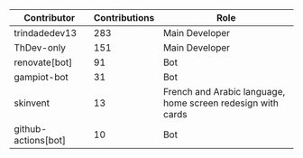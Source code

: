 | Contributor | Contributions | Role |
| ------------ | -------------- | ---- |
| trindadedev13 | 283 | Main Developer |
| ThDev-only | 151 | Main Developer |
| renovate[bot] | 91 | Bot |
| gampiot-bot | 31 | Bot |
| skinvent | 13 | French and Arabic language, home screen redesign with cards  |
| github-actions[bot] | 10 | Bot |
